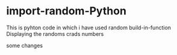 # import-random-Python
This is pyhton code in which i have used random build-in-function
Displaying the randoms crads numbers

some changes
